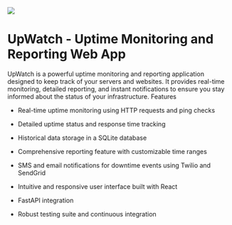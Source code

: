 ![](https://github.com/GoliathReaper/Upwatch/assets/77969919/d3a9c641-30b3-4afd-b058-51dcec701da8|width=250x250)


# UpWatch - Uptime Monitoring and Reporting Web App

UpWatch is a powerful uptime monitoring and reporting application designed to keep track of your servers and websites. It provides real-time monitoring, detailed reporting, and instant notifications to ensure you stay informed about the status of your infrastructure.
Features

- Real-time uptime monitoring using HTTP requests and ping checks

- Detailed uptime status and response time tracking
- Historical data storage in a SQLite database
- Comprehensive reporting feature with customizable time ranges
- SMS and email notifications for downtime events using Twilio and SendGrid
- Intuitive and responsive user interface built with React
- FastAPI integration
- Robust testing suite and continuous integration
